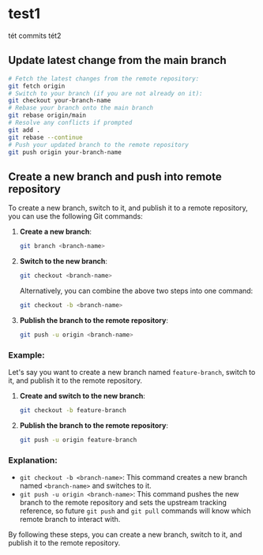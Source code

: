 # test1
tét commits tét2
## Update latest change from the main branch
```bash
# Fetch the latest changes from the remote repository:
git fetch origin
# Switch to your branch (if you are not already on it):
git checkout your-branch-name
# Rebase your branch onto the main branch
git rebase origin/main
# Resolve any conflicts if prompted
git add .
git rebase --continue
# Push your updated branch to the remote repository
git push origin your-branch-name
```


## Create a new branch and push into remote repository
To create a new branch, switch to it, and publish it to a remote repository, you can use the following Git commands:

1. **Create a new branch**:
   ```sh
   git branch <branch-name>
   ```

2. **Switch to the new branch**:
   ```sh
   git checkout <branch-name>
   ```

   Alternatively, you can combine the above two steps into one command:
   ```sh
   git checkout -b <branch-name>
   ```

3. **Publish the branch to the remote repository**:
   ```sh
   git push -u origin <branch-name>
   ```

### Example:

Let's say you want to create a new branch named `feature-branch`, switch to it, and publish it to the remote repository.

1. **Create and switch to the new branch**:
   ```sh
   git checkout -b feature-branch
   ```

2. **Publish the branch to the remote repository**:
   ```sh
   git push -u origin feature-branch
   ```

### Explanation:

- `git checkout -b <branch-name>`: This command creates a new branch named `<branch-name>` and switches to it.
- `git push -u origin <branch-name>`: This command pushes the new branch to the remote repository and sets the upstream tracking reference, so future `git push` and `git pull` commands will know which remote branch to interact with.

By following these steps, you can create a new branch, switch to it, and publish it to the remote repository.
